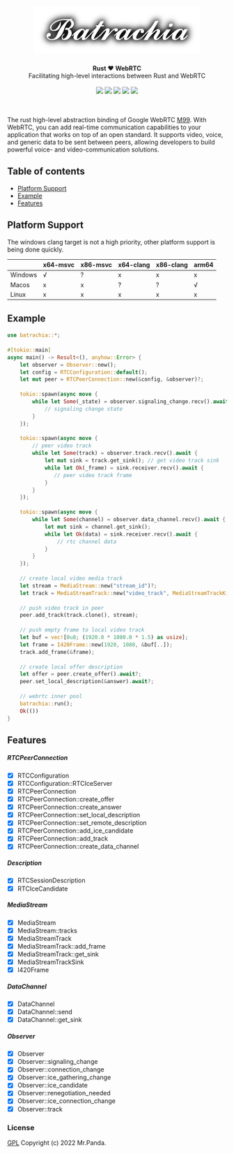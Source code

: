 <h1 align="center">
    <img src="./logo.png">
</h1>
<div align="center">
    <strong>Rust ❤️ WebRTC</strong>
    </br>
    <span>Facilitating high-level interactions between Rust and WebRTC</span>
</div>
</br>
<div align="center">
    <img src="https://img.shields.io/github/workflow/status/mycrl/batrachia/tests"/>
    <img src="https://img.shields.io/github/languages/top/mycrl/batrachia"/>
    <img src="https://img.shields.io/github/license/mycrl/batrachia"/>
    <img src="https://img.shields.io/github/issues/mycrl/batrachia"/>
    <img src="https://img.shields.io/github/stars/mycrl/batrachia"/>
</div>
<br/>
<br/>


The rust high-level abstraction binding of Google WebRTC [M99](https://groups.google.com/g/discuss-webrtc/c/Yf6c3HW4N3k/m/3SC_Hy15BQAJ). With WebRTC, you can add real-time communication capabilities to your application that works on top of an open standard. It supports video, voice, and generic data to be sent between peers, allowing developers to build powerful voice- and video-communication solutions.


## Table of contents

* [Platform Support](#platform-support)
* [Example](#example)
* [Features](#features)  


## Platform Support

The windows clang target is not a high priority, other platform support is being done quickly.  

|          | x64-msvc | x86-msvc | x64-clang | x86-clang | arm64 |
|----------|----------|----------|-----------|-----------|-------|
| Windows  | √        |   ?      | x         | x         | x     |
| Macos    | x        |   x      | ?         | ?         | √     |
| Linux    | x        |   x      | x         | x         | x     |


## Example

```rust
use batrachia::*;

#[tokio::main]
async main() -> Result<(), anyhow::Error> {
    let observer = Observer::new();
    let config = RTCConfiguration::default();
    let mut peer = RTCPeerConnection::new(&config, &observer)?;

    tokio::spawn(async move {
        while let Some(_state) = observer.signaling_change.recv().await {
            // signaling change state
        }
    });

    tokio::spawn(async move {
        // peer video track
        while let Some(track) = observer.track.recv().await {
            let mut sink = track.get_sink(); // get video track sink
            while let Ok(_frame) = sink.receiver.recv().await {
               // peer video track frame
            }
        }
    });
    
    tokio::spawn(async move {
        while let Some(channel) = observer.data_channel.recv().await {
            let mut sink = channel.get_sink();
            while let Ok(data) = sink.receiver.recv().await {
                // rtc channel data
            }
        }
    });
    
    // create local video media track
    let stream = MediaStream::new("stream_id")?;
    let track = MediaStreamTrack::new("video_track", MediaStreamTrackKind::Video)?;

    // push video track in peer
    peer.add_track(track.clone(), stream);
    
    // push empty frame to local video track
    let buf = vec![0u8; (1920.0 * 1080.0 * 1.5) as usize];
    let frame = I420Frame::new(1920, 1080, &buf[..]);
    track.add_frame(&frame);
    
    // create local offer description
    let offer = peer.create_offer().await?;
    peer.set_local_description(&answer).await?;
    
    // webrtc inner pool
    batrachia::run();
    Ok(())
}
```

## Features

##### RTCPeerConnection
* [x] RTCConfiguration
* [x] RTCConfiguration::RTCIceServer
* [x] RTCPeerConnection
* [x] RTCPeerConnection::create_offer
* [x] RTCPeerConnection::create_answer
* [x] RTCPeerConnection::set_local_description
* [x] RTCPeerConnection::set_remote_description
* [x] RTCPeerConnection::add_ice_candidate
* [x] RTCPeerConnection::add_track
* [x] RTCPeerConnection::create_data_channel

##### Description
* [x] RTCSessionDescription
* [x] RTCIceCandidate

##### MediaStream
* [x] MediaStream
* [x] MediaStream::tracks
* [x] MediaStreamTrack
* [x] MediaStreamTrack::add_frame
* [x] MediaStreamTrack::get_sink
* [x] MediaStreamTrackSink
* [x] I420Frame

##### DataChannel
* [x] DataChannel
* [x] DataChannel::send
* [x] DataChannel::get_sink

##### Observer
* [x] Observer
* [x] Observer::signaling_change
* [x] Observer::connection_change
* [x] Observer::ice_gathering_change
* [x] Observer::ice_candidate
* [x] Observer::renegotiation_needed
* [x] Observer::ice_connection_change
* [x] Observer::track

### License
[GPL](./LICENSE) Copyright (c) 2022 Mr.Panda.
